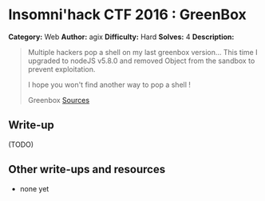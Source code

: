 # Insomni'hack CTF 2016 : GreenBox

**Category:** Web
**Author:** agix
**Difficulty:** Hard
**Solves:** 4
**Description:**

> Multiple hackers pop a shell on my last greenbox version... This time I upgraded to nodeJS v5.8.0 and removed Object from the sandbox to prevent exploitation.
>
> I hope you won't find another way to pop a shell !
>
> Greenbox
> [Sources](./greenbox_7853dc6152821281e2b44e00c7534727.tar.gz)

## Write-up

(TODO)

## Other write-ups and resources

* none yet
